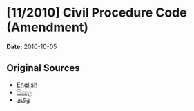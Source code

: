 # [11/2010] Civil Procedure Code (Amendment)

**Date:** 2010-10-05

## Original Sources

- [English](https://documents.gov.lk/view/acts/2010/10/11-2010_E.pdf)
- [සිංහල](https://documents.gov.lk/view/acts/2010/10/11-2010_S.pdf)
- [தமிழ்](https://documents.gov.lk/view/acts/2010/10/11-2010_T.pdf)
